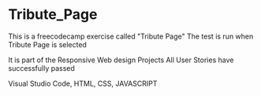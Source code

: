 # Tribute_Page

This is a freecodecamp exercise called "Tribute Page"
The test is run when Tribute Page is selected

It is part of the Responsive Web design Projects
All User Stories have successfully passed

Visual Studio Code, HTML, CSS, JAVASCRIPT
